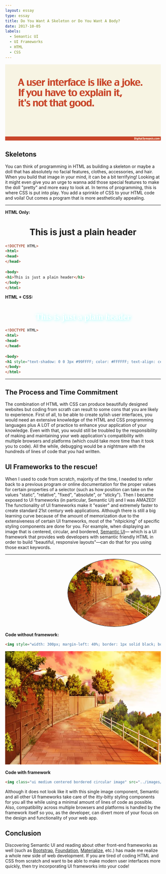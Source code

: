 ```yaml
---
layout: essay
type: essay
title: Do You Want A Skeleton or Do You Want A Body?
date: 2017-10-05
labels:
  - Semantic UI
  - UI Frameworks
  - HTML
  - CSS
---
```


<img class="ui fluid centered image" src="../images/frameworks-humour.jpg">

## Skeletons

You can think of programming in HTML as building a skeleton or maybe a doll that has absolutely no facial features, clothes, accessories, and hair. When you build that image in your mind, it can be a bit terrifying! Looking at it might even give you an urge to wanna add those special features to make the doll "pretty" and more easy to look at. In terms of programming, this is where CSS is put into play. You add a sprinkle of CSS to your HTML code and voila! Out comes a program that is more aesthetically appealing.

<hr style="border= 1px dashed black;">

<b>HTML Only:</b>

<h1 style="text-align: center">This is just a plain header</h1>

```html
<!DOCTYPE HTML>
<html>
<head>
</head>

<body>
<h1>This is just a plain header</h1>
</body>
</html>
```

<b>HTML + CSS:</b>

<h1 style="text-shadow: 2px 2px 10px #99FFFF; color: #FFFFFF; text-align: center; font-family: 'Tangerine', cursive;">This is just a plain header</h1>

```html
<!DOCTYPE HTML>
<html>
<head>
</head>

<body>
<h1 style="text-shadow: 0 0 3px #99FFFF; color: #FFFFFF; text-align: center; font-family: 'Tangerine', cursive;">This is just a plain header</h1>
</body>
</html>
```
<hr style="border= 1px dashed black;">

## The Process and Time Commitment

The combination of HTML with CSS can produce beautifully designed websites but coding from scrath can result to some cons that you are likely to experience. First of all, to be able to create sylish user interfaces, you would need an extensive knowledge of the HTML and CSS programming languages plus A LOT of practice to enhance your application of your knowledge. Even with that, you would still be troubled by the responsibility of making and maintaining your web application's compatibility with multiple browsers and platforms (which could take more time than it took you to code). All the while, debugging would be a nightmare with the hundreds of lines of code that you had written.

## UI Frameworks to the rescue!

When I used to code from scratch, majority of the time, I needed to refer back to a previous program or online documentation for the proper values for certain properties of a selector (such as how position can take on the values "static", "relative", "fixed", "absolute", or "sticky"). Then I became exposed to UI frameworks (in particular, Semantic UI) and I was AMAZED! The functionality of UI frameworks make it "easier" and extremely faster to create standard 21st century web applications. Although there is still a big learning curve because of the amount of memorization due to the extensiveness of certain UI frameworks, most of the "nitpicking" of specific styling components are done for you.
For example, when displaying an image that is centered, circular, and bordered, <a href="https://semantic-ui.com/">Semantic UI</a>— which is a UI framework that provides web developers with semantic friendly HTML in order to build "beautiful, responsive layouts"—can do that for you using those exact keywords.

<hr style="border=1px dashed black;">

<img style="width: 300px; margin-left: 40%; border: 1px solid black; border-radius: 50%;" src="../images/frameworks-example.jpg">

<b>Code without framework:</b>

```html
<img style="width: 300px; margin-left: 40%; border: 1px solid black; border-radius: 50%;" src="../images/frameworks-example.jpg">
```

<img class="ui medium centered bordered circular image" src="../images/frameworks-example.jpg">

<b>Code with framework</b>

```html
<img class="ui medium centered bordered circular image" src="../images/frameworks-example.jpg">
```

Although it does not look like it with this single image component, Semantic and all other UI frameworks take care of the itty-bitty styling components for you all the while using a minimal amount of lines of code as possible. Also, compatibility across multiple browsers and platforms is handled by the framework itself so you, as the developer, can divert more of your focus on the design and functionality of your web app.

## Conclusion

Discovering Semantic UI and reading about other front-end frameworks as well (such as <a href="http://getbootstrap.com/">Bootstrap</a>, <a href="https://foundation.zurb.com/">Foundation</a>, <a href="http://materializecss.com/">Materialize</a>, etc.) has made me realize a whole new side of web development. If you are tired of coding HTML and CSS from scratch and want to be able to make modern user interfaces more quickly, then try incorporating UI frameworks into your code!

